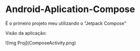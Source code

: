 # Android-Aplication-Compose

<p>É o primeiro projeto meu utilizando o "Jetpack Compose"</p>
<p>Visão da aplicação: </p>
![Img Proj](ComposeActivity.png)
